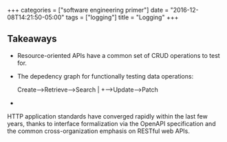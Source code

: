 +++
categories = ["software engineering primer"]
date = "2016-12-08T14:21:50-05:00"
tags = ["logging"]
title = "Logging"
+++

## Takeaways
* Resource-oriented APIs have a common set of CRUD operations to test for.
* The depedency graph for functionally testing data operations:

    Create-->Retrieve-->Search
             |
             +-->Update-->Patch
*

HTTP application standards have converged rapidly within the last few years,
thanks to interface formalization via the OpenAPI specification and the common
cross-organization emphasis on RESTful web APIs.
